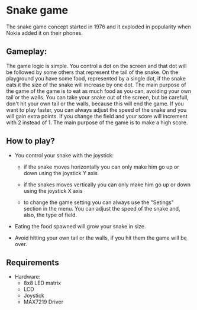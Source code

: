# Snake game

The snake game concept started in 1976 and it exploded in popularity when Nokia added it on their phones.

## Gameplay:

The game logic is simple. You control a dot on the screen and that dot will be followed by some others that represent the tail of the snake. On the playground you have some food, represented by a single dot, if the snake eats it the size of the snake will increase by one dot. The main purpose of the game of the game is to eat as much food as you can, avoiding your own tail or the walls. You can take your snake out of the screen, but be carefull, don't hit your own tail or the walls, because this will end the game. If you want to play faster, you can always adjust the speed of the snake and you will gain extra points. If you change the field and your score will increment with 2 instead of 1. The main purpose of the game is to make a high score.


## How to play?

* You control your snake with the joystick:

	* if the snake moves horizontally you can only make him go up or down using the joystick Y axis
	
	* if the snakes moves vertically you can only make him go up or down using the joystick X axis
	
	* to change the game setting you can always use the "Setings" section in the menu. You can adjust the speed of the snake and, also, the type of field.
	

* Eating the food spawned will grow your snake in size.

* Avoid hitting your own tail or the walls, if you hit them the game will be over.

## Requirements

* Hardware:
	* 8x8 LED matrix
	* LCD
	* Joystick
	* MAX7219 Driver



